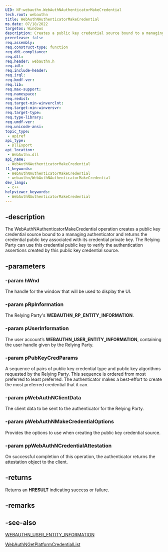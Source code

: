 ```yaml
---
UID: NF:webauthn.WebAuthNAuthenticatorMakeCredential
tech.root: webauthn
title: WebAuthNAuthenticatorMakeCredential
ms.date: 07/18/2022
targetos: Windows
description: Creates a public key credential source bound to a managing authenticator and returns the credential public key associated with its credential private key.
prerelease: false
req.assembly: 
req.construct-type: function
req.ddi-compliance: 
req.dll: 
req.header: webauthn.h
req.idl: 
req.include-header: 
req.irql: 
req.kmdf-ver: 
req.lib: 
req.max-support: 
req.namespace: 
req.redist: 
req.target-min-winverclnt: 
req.target-min-winversvr: 
req.target-type: 
req.type-library: 
req.umdf-ver: 
req.unicode-ansi: 
topic_type:
 - apiref
api_type:
 - DllExport
api_location:
 - WebAuthn.dll
api_name:
 - WebAuthNAuthenticatorMakeCredential
f1_keywords:
 - WebAuthNAuthenticatorMakeCredential
 - webauthn/WebAuthNAuthenticatorMakeCredential
dev_langs:
 - c++
helpviewer_keywords:
 - WebAuthNAuthenticatorMakeCredential
---
```


## -description

The WebAuthNAuthenticatorMakeCredential operation creates a public key credential source bound to a managing authenticator and returns the credential public key associated with its credential private key. The Relying Party can use this credential public key to verify the authentication assertions created by this public key credential source.

## -parameters

### -param hWnd

The handle for the window that will be used to display the UI.

### -param pRpInformation

The Relying Party's **WEBAUTHN_RP_ENTITY_INFORMATION**.

### -param pUserInformation

The user account’s **WEBAUTHN_USER_ENTITY_INFORMATION**, containing the user handle given by the Relying Party.

### -param pPubKeyCredParams

A sequence of pairs of public key credential type and public key algorithms requested by the Relying Party. This sequence is ordered from most preferred to least preferred. The authenticator makes a best-effort to create the most preferred credential that it can.

### -param pWebAuthNClientData

The client data to be sent to the authenticator for the Relying Party.

### -param pWebAuthNMakeCredentialOptions

Provides the options to use when creating the public key credential source.

### -param ppWebAuthNCredentialAttestation

On successful completion of this operation, the authenticator returns the attestation object to the client.

## -returns

Returns an **HRESULT** indicating success or failure.

## -remarks

## -see-also

[WEBAUTHN_USER_ENTITY_INFORMATION](./ns-webauthn-webauthn_user_entity_information.md)

[WebAuthNGetPlatformCredentialList](./nf-webauthn-webauthngetplatformcredentiallist.md)
